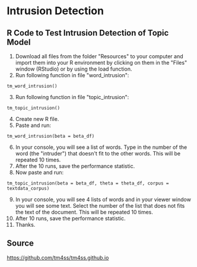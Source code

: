 # Intrusion Detection
## R Code to Test Intrusion Detection of Topic Model

1. Download all files from the folder "Resources" to your computer and import them into your R environment by clicking on them in the "Files" window (RStudio) or by using the load function.
2. Run following function in file "word_intrusion":
```
tm_word_intrusion()
```
3. Run following function in file "topic_intrusion":
```
tm_topic_intrusion()
```
4. Create new R file.
5. Paste and run:
``` 
tm_word_intrusion(beta = beta_df)
```
6. In your console, you will see a list of words. Type in the number of the word (the "intruder") that doesn't fit to the other words. This will be repeated 10 times.
7. After the 10 runs, save the performance statistic.
8. Now paste and run: 
```
tm_topic_intrusion(beta = beta_df, theta = theta_df, corpus = textdata_corpus)
```
9. In your console, you will see 4 lists of words and in your viewer window you will see some text. Select the number of the list that does not fits the text of the document. This will be repeated 10 times.
10. After 10 runs, save the performance statistic.
11. Thanks.



## Source
https://github.com/tm4ss/tm4ss.github.io
